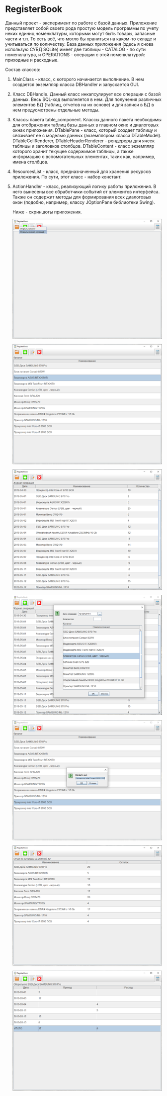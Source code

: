 # RegisterBook

Данный проект - эксперимент по работе с базой данных. Приложение представляет собой своего рода простую модель программы по учету
неких единиц номенклатуры, которыми могут быть товары, запасные части и т.п. То есть всё, что могло бы храниться на каком-то складе и 
учитываться по количеству.
База данных приложения (здесь я снова использую СУБД SQLite) имеет две таблицы - CATALOG - по сути номенклатура, и OPERATIONS - операции 
с этой номенклатурой: приходные и расходные.

Состав классов:
1. MainClass - класс, с которого начинается выполнение. В нем создается экземпляр класса DBHandler и запускается GUI.

2. Класс DBHandle. Данный класс инкапсулирует все операции с базой данных. Весь SQL-код выполняется в нем. Для получения различных 
элементов БД (таблиц, отчетов на их основе) и для записи в БД в нем предусмотрены отдельные методы.

3. Классы пакета table_component. Классы данного пакета необходимы для отображения таблиц базы данных в главном окне и диалоговых окнах
   приложения. 
   DTablePane - класс, который создает таблицу и связывает ее с моделью данных (экземпляром класса DTableModel). 
   DTableCellRenderer, DTableHeaderRenderer - рендереры для ячеек таблицы и заголовков столбцов.
   DTableContent - класс экземпляр которого хранит текущее содержимое таблицы, а также информацию о вспомогательных элементах, таких как,
   например, имена столбцов.

4. ResourcesList - класс, предназначенный для хранения ресурсов приложения. По сути, этот класс - набор констант.

5. ActionHandler - класс, реализующий логику работы приложения. В него вынесены все обработчики событий от элементов интерфейса.
   Также он содержит методы для формирования всех диалоговых окон (подобно, например, классу JOptionPane библиотеки Swing).
   
   Ниже - скриншоты приложения.
   
   ![ScreenShot](screen1.png)
   
   ![ScreenShot](screen2.png)
   
   ![ScreenShot](screen3.png)
   
   ![ScreenShot](screen4.png)
   
   ![ScreenShot](screen5.png)
   
   ![ScreenShot](screen6.png)
   
   ![ScreenShot](screen7.png)
